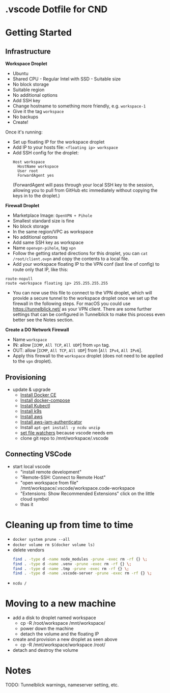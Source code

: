 
# .vscode Dotfile for CND


# Getting Started

## Infrastructure

**Workspace Droplet**
- Ubuntu
- Shared CPU - Regular Intel with SSD - Suitable size
- No block storage
- Suitable region
- No additional options
- Add SSH key
- Change hostname to something more friendly, e.g. `workspace-1`
- Give it the tag `workspace`
- No backups
- Create!

Once it's running:
- Set up floating IP for the workspace droplet
- Add IP to your hosts file: `<floating ip> workspace`
- Add SSH config for the droplet:
  ```
  Host workspace
    HostName workspace
    User root
    ForwardAgent yes
  ```
  (ForwardAgent will pass through your local SSH key to the session, allowing you to pull from GitHub etc immediately without copying the keys in to the droplet.)
  
**Firewall Droplet**
- Marketplace Image: `OpenVPN + Pihole`
- Smallest standard size is fine
- No block storage
- In the same region/VPC as workspace
- No additional options
- Add same SSH key as workspace
- Name `openvpn-pihole`, tag `vpn`
- Follow the getting started directions for this droplet, you can `cat /root/client.ovpn` and copy the contents to a local file.
- Add your workspace floating IP to the VPN conf (last line of config) to route only that IP, like this:
```none
route-nopull
route <workspace floating ip> 255.255.255.255
```
- You can now use this file to connect to the VPN droplet, which will provide a secure tunnel to the workspace droplet once we set up the firewall in the following steps. For macOS you could use https://tunnelblick.net/ as your VPN client. There are some further settings that can be configured in Tunnelblick to make this process even better see the Notes section.

**Create a DO Network Firewall**
- Name `workspace`
- IN: allow [`ICMP`, `All TCP`, `All UDP`] from `vpn` tag.
- OUT: allow [`ICMP`, `All TCP`, `All UDP`] from [`All IPv4`, `All IPv6`].
- Apply this firewall to the `workspace` droplet (does not need to be applied to the `vpn` droplet).

## Provisioning
- update & upgrade
	- [Install Docker CE](https://docs.docker.com/engine/install/ubuntu/#install-using-the-repository)
	- [Install docker-compose](https://docs.docker.com/compose/install/#install-compose-on-linux-systems)
	- [Install Kubectl](https://kubernetes.io/docs/tasks/tools/install-kubectl-linux/#install-kubectl-binary-with-curl-on-linux)
	- [Install k9s](https://github.com/derailed/k9s)
	- [Install aws](https://docs.aws.amazon.com/cli/latest/userguide/getting-started-install.html)
	- [Install aws-iam-authenticator](https://docs.aws.amazon.com/eks/latest/userguide/install-aws-iam-authenticator.html)
	- Install `apt-get install -y ncdu unzip`
    - [set file watchers](https://code.visualstudio.com/docs/setup/linux#_visual-studio-code-is-unable-to-watch-for-file-changes-in-this-large-workspace-error-enospc) because vscode needs em
	- clone git repo to /mnt/workspace/.vscode

## Connecting VSCode
- start local vscode
	- "install remote development"
	- "Remote-SSH: Connect to Remote Host"
	- "open workspace from file" /mnt/workspace/.vscode/workspace.code-workspace
	- "Extensions: Show Recommended Extensions" click on the little cloud symbol
	- thas it

# Cleaning up from time to time
- `docker system prune --all`
- `docker volume rm $(docker volume ls)`
- delete vendors
	```bash
	find . -type d -name node_modules -prune -exec rm -rf {} \;
	find . -type d -name .venv -prune -exec rm -rf {} \;
	find . -type d -name .tmp -prune -exec rm -rf {} \;
	find . -type d -name .vscode-server -prune -exec rm -rf {} \;
	```
- `ncdu /`

# Moving to a new machine
- add a disk to droplet named workspace
  - cp -R /root/workspace /mnt/workspace/
  - power down the machine
  - detach the volume and the floating IP
- create and provision a new droplet as seen above
  - cp -R /mnt/workspace/workspace /root/
- detach and destroy the volume

# Notes
TODO: Tunnelblick warnings, nameserver setting, etc.
